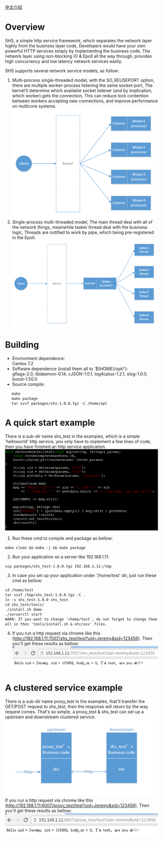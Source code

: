 [中文介绍](https://github.com/liaosanity/shs/blob/master/README.zh_CN.md)

# Overview
SHS, a simple http service framework, which separates the network layer highly from the business layer code, Developers would have your own powerful HTTP services simply by implementing the business code, The network layer using non-blocking IO & Epoll all the way through, provides high concurrency and low latency network services easily.

SHS supports several network service models, as follow:
1) Multi-process single-threaded model, with the SO_REUSEPORT option, there are multiple worker-process listening the same socket-port, The kernel'll determine which available socket listener (and by implication, which worker) gets the connection, This can reduce lock contention between workers accepting new connections, and improve performance on multicore systems.
![image](https://github.com/liaosanity/shs/raw/master/images/multiprocess.png)
2) Single-process multi-threaded model, The main thread deal with all of the network things, meanwhile tasker thread deal with the business logic, Threads are notified to work by pipe, which being pre-registered in the Epoll.
![image](https://github.com/liaosanity/shs/raw/master/images/singleprocess.png)

# Building
 * Environment dependence:   
   Centos 7.2  
 * Software dependence (install them all to '$(HOME)/opt/'):  
   gflags-2.0, libdaemon-0.14, cJSON-1.0.1, log4cplus-1.2.1, slog-1.0.0, boost-1.50.0 
 * Source compile:  
```
   make  
   make package
   tar xzvf packages/shs-1.0.0.tgz -C /home/opt
```

# A quick start example
There is a sub-dir name shs_test in the examples, which is a simple 'helloworld' http service, you only have to implement a few lines of code, then you have finished an http service application.
![image](https://github.com/liaosanity/shs/raw/master/images/shs_test.png)
1) Run these cmd to compile and package as bellow:
```
make clean && make -j && make package
```
2) Run your application on a server like 192.168.1.11:
```
scp packages/shs_test-1.0.0.tgz 192.168.1.11:/tmp
```
3) In case you set up your application under '/home/test' dir, just run these cmd as bellow:
```
cd /home/test
tar xzvf /tmp/shs_test-1.0.0.tgz -C .
ln -s shs_test-1.0.0 shs_test
cd shs_test/tools/
./install.sh demo
./serverctl start
WARN: If you want to change '/home/test', do not forget to change them all in thes 'tools/install.sh & etc/xxx' files.
```
4) If you run a http request via chrome like this (http://192.168.1.11:7007/shs_test/test?uid=Jeremy&sid=123456), Then you'll get these results as bellow:
![image](https://github.com/liaosanity/shs/raw/master/images/helloworld.png)

# A clustered service example
There is a sub-dir name proxy_test in the examples, that'll transfer the GET/POST request to shs_test, then the response will return by the way request comes. That's so simple, a proxy_test & shs_test can set up a upstream and downstream clustered service.
![image](https://github.com/liaosanity/shs/raw/master/images/ud.png)
If you run a http request via chrome like this (http://192.168.1.11:6007/proxy_test/test?uid=Jeremy&sid=123456), Then you'll get these results as bellow:
![image](https://github.com/liaosanity/shs/raw/master/images/proxy.png)

